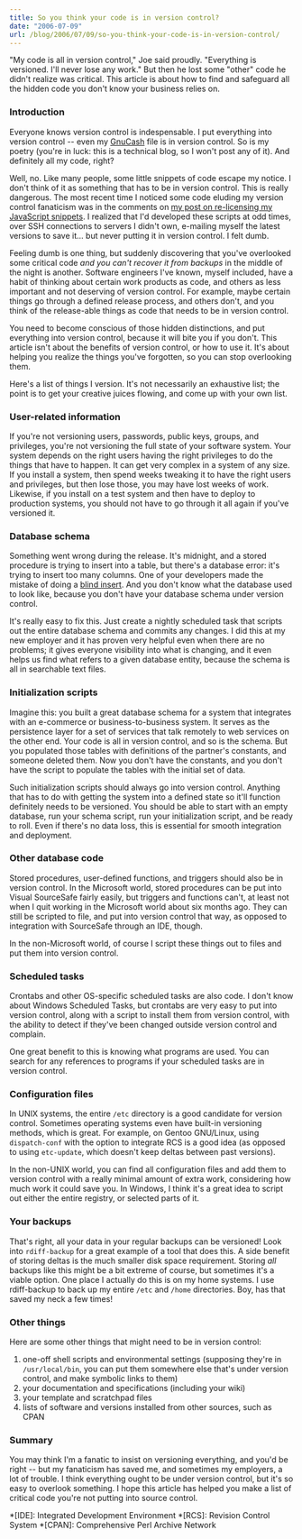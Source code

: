 ```yaml
---
title: So you think your code is in version control?
date: "2006-07-09"
url: /blog/2006/07/09/so-you-think-your-code-is-in-version-control/
---
```

"My code is all in version control," Joe said proudly. "Everything is versioned. I'll never lose any work." But then he lost some "other" code he didn't realize was critical. This article is about how to find and safeguard all the hidden code you don't know your business relies on.

### Introduction

Everyone knows version control is indespensable. I put everything into version control -- even my [GnuCash][1] file is in version control. So is my poetry (you're in luck: this is a technical blog, so I won't post any of it). And definitely all my code, right?

Well, no. Like many people, some little snippets of code escape my notice. I don't think of it as something that has to be in version control. This is really dangerous. The most recent time I noticed some code eluding my version control fanaticism was in the comments on [my post on re-licensing my JavaScript snippets][2]. I realized that I'd developed these scripts at odd times, over SSH connections to servers I didn't own, e-mailing myself the latest versions to save it&#8230; but never putting it in version control. I felt dumb.

Feeling dumb is one thing, but suddenly discovering that you've overlooked some critical code *and you can't recover it from backups* in the middle of the night is another. Software engineers I've known, myself included, have a habit of thinking about certain work products as code, and others as less important and not deserving of version control. For example, maybe certain things go through a defined release process, and others don't, and you think of the release-able things as code that needs to be in version control.

You need to become conscious of those hidden distinctions, and put everything into version control, because it will bite you if you don't. This article isn't about the benefits of version control, or how to use it. It's about helping you realize the things you've forgotten, so you can stop overlooking them.

Here's a list of things I version. It's not necessarily an exhaustive list; the point is to get your creative juices flowing, and come up with your own list.

### User-related information

If you're not versioning users, passwords, public keys, groups, and privileges, you're not versioning the full state of your software system. Your system depends on the right users having the right privileges to do the things that have to happen. It can get very complex in a system of any size. If you install a system, then spend weeks tweaking it to have the right users and privileges, but then lose those, you may have lost weeks of work. Likewise, if you install on a test system and then have to deploy to production systems, you should not have to go through it all again if you've versioned it.

### Database schema

Something went wrong during the release. It's midnight, and a stored procedure is trying to insert into a table, but there's a database error: it's trying to insert too many columns. One of your developers made the mistake of doing a [blind insert][3]. And you don't know what the database used to look like, because you don't have your database schema under version control.

It's really easy to fix this. Just create a nightly scheduled task that scripts out the entire database schema and commits any changes. I did this at my new employer and it has proven very helpful even when there are no problems; it gives everyone visibility into what is changing, and it even helps us find what refers to a given database entity, because the schema is all in searchable text files.

### Initialization scripts

Imagine this: you built a great database schema for a system that integrates with an e-commerce or business-to-business system. It serves as the persistence layer for a set of services that talk remotely to web services on the other end. Your code is all in version control, and so is the schema. But you populated those tables with definitions of the partner's constants, and someone deleted them. Now you don't have the constants, and you don't have the script to populate the tables with the initial set of data.

Such initialization scripts should always go into version control. Anything that has to do with getting the system into a defined state so it'll function definitely needs to be versioned. You should be able to start with an empty database, run your schema script, run your initialization script, and be ready to roll. Even if there's no data loss, this is essential for smooth integration and deployment.

### Other database code

Stored procedures, user-defined functions, and triggers should also be in version control. In the Microsoft world, stored procedures can be put into Visual SourceSafe fairly easily, but triggers and functions can't, at least not when I quit working in the Microsoft world about six months ago. They can still be scripted to file, and put into version control that way, as opposed to integration with SourceSafe through an IDE, though.

In the non-Microsoft world, of course I script these things out to files and put them into version control.

### Scheduled tasks

Crontabs and other OS-specific scheduled tasks are also code. I don't know about Windows Scheduled Tasks, but crontabs are very easy to put into version control, along with a script to install them from version control, with the ability to detect if they've been changed outside version control and complain.

One great benefit to this is knowing what programs are used. You can search for any references to programs if your scheduled tasks are in version control.

### Configuration files

In UNIX systems, the entire `/etc` directory is a good candidate for version control. Sometimes operating systems even have built-in versioning methods, which is great. For example, on Gentoo GNU/Linux, using `dispatch-conf` with the option to integrate RCS is a good idea (as opposed to using `etc-update`, which doesn't keep deltas between past versions).

In the non-UNIX world, you can find all configuration files and add them to version control with a really minimal amount of extra work, considering how much work it could save you. In Windows, I think it's a great idea to script out either the entire registry, or selected parts of it.

### Your backups

That's right, all your data in your regular backups can be versioned! Look into `rdiff-backup` for a great example of a tool that does this. A side benefit of storing deltas is the much smaller disk space requirement. Storing *all* backups like this might be a bit extreme of course, but sometimes it's a viable option. One place I actually do this is on my home systems. I use rdiff-backup to back up my entire `/etc` and `/home` directories. Boy, has that saved my neck a few times!

### Other things

Here are some other things that might need to be in version control:

1.  one-off shell scripts and environmental settings (supposing they're in `/usr/local/bin`, you can put them somewhere else that's under version control, and make symbolic links to them)
2.  your documentation and specifications (including your wiki)
3.  your template and scratchpad files
4.  lists of software and versions installed from other sources, such as CPAN

### Summary

You may think I'm a fanatic to insist on versioning everything, and you'd be right -- but my fanaticism has saved me, and sometimes my employers, a lot of trouble. I think everything ought to be under version control, but it's so easy to overlook something. I hope this article has helped you make a list of critical code you're not putting into source control.

 [1]: http://www.gnucash.org/
 [2]: http://www.xaprb.com/blog/2006/06/19/xaprb-scripts-relicensed/
 [3]: http://www.xaprb.com/blog/2006/07/07/what-is-a-sql-blind-insert/

 *[IDE]: Integrated Development Environment
 *[RCS]: Revision Control System
 *[CPAN]: Comprehensive Perl Archive Network
